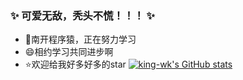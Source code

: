 
### ✨ 可爱无敌，秃头不慌！！！ ✨

- 🔭南开程序猿，正在努力学习
- 😄相约学习共同进步啊
- ⭐欢迎给我好多好多的star
[![king-wk's GitHub stats](https://github-readme-stats.vercel.app/api?username=king-wk)](https://github.com/anuraghazra/github-readme-stats)
